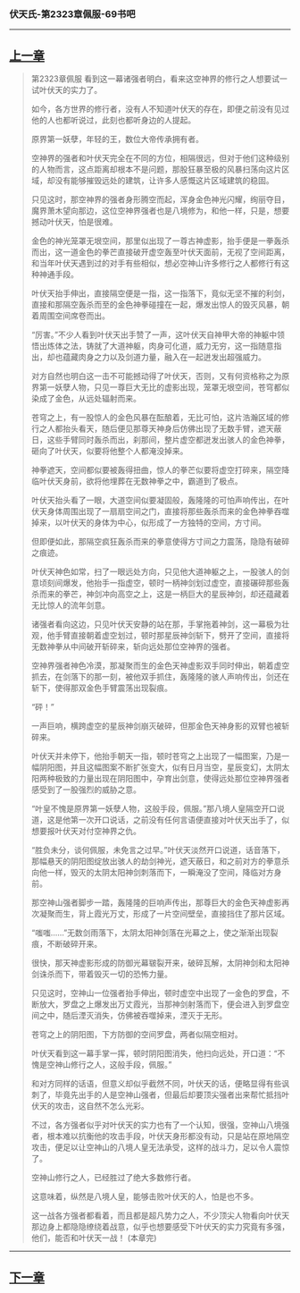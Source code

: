 ### 伏天氏-第2323章佩服-69书吧

--------
[上一章](./efb2e7375ffbcd84c104168156386aee.md)
--------


>
>
>
>第2323章佩服
>看到这一幕诸强者明白，看来这空神界的修行之人想要试一试叶伏天的实力了。
>
>如今，各方世界的修行者，没有人不知道叶伏天的存在，即便之前没有见过他的人也都听说过，此刻也都听身边的人提起。
>
>原界第一妖孽，年轻的王，数位大帝传承拥有者。
>
>空神界的强者和叶伏天完全在不同的方位，相隔很远，但对于他们这种级别的人物而言，这点距离却根本不是问题，那股狂暴至极的风暴扫荡向这片区域，却没有能够摧毁远处的建筑，让许多人感慨这片区域建筑的稳固。
>
>只见这时，那空神界的强者身形腾空而起，浑身金色神光闪耀，绚丽夺目，魔界萧木望向那边，这位空神界强者也是八境修为，和他一样，只是，想要撼动叶伏天，怕是很难。
>
>金色的神光笼罩无垠空间，那里似出现了一尊古神虚影，抬手便是一拳轰杀而出，这一道金色的拳芒直接破开虚空轰至叶伏天面前，无视了空间距离，和当年叶伏天遇到过的对手有些相似，想必空神山许多修行之人都修行有这种神通手段。
>
>叶伏天抬手伸出，直接隔空便是一指，这一指落下，竟似无坚不摧的利剑，直接和那隔空轰杀而至的金色神拳碰撞在一起，爆发出惊人的毁灭风暴，朝着周围空间席卷而出。
>
>“厉害。”不少人看到叶伏天出手赞了一声，这叶伏天自神甲大帝的神躯中领悟出炼体之法，铸就了大道神躯，肉身可化道，威力无穷，这一指随意指出，却也蕴藏肉身之力以及剑道力量，融入在一起迸发出超强威力。
>
>对方自然也明白这一击不可能撼动得了叶伏天，否则，又有何资格称之为原界第一妖孽人物，只见一尊巨大无比的虚影出现，笼罩无垠空间，苍穹都似染成了金色，从远处辐射而来。
>
>苍穹之上，有一股惊人的金色风暴在酝酿着，无比可怕，这片浩瀚区域的修行之人都抬头看天，随后便见那尊天神身后仿佛出现了无数手臂，遮天蔽日，这些手臂同时轰杀而出，刹那间，整片虚空都迸发出骇人的金色神拳，砸向了叶伏天，似要将他整个人都淹没掉来。
>
>神拳遮天，空间都似要被轰得扭曲，惊人的拳芒似要将虚空打碎来，隔空降临叶伏天身前，欲将他埋葬在无数神拳之中，霸道到了极点。
>
>叶伏天抬头看了一眼，大道空间似要凝固般，轰隆隆的可怕声响传出，在叶伏天身体周围出现了一扇扇空间之门，直接将那些轰杀而来的金色神拳吞噬掉来，以叶伏天的身体为中心，似形成了一方独特的空间，方寸间。
>
>但即便如此，那隔空疯狂轰杀而来的拳意使得方寸间之力震荡，隐隐有破碎之痕迹。
>
>叶伏天神色如常，扫了一眼远处方向，只见他大道神躯之上，一股骇人的剑意顷刻间爆发，他抬手一指虚空，顿时一柄神剑划过虚空，直接碾碎那些轰杀而来的拳芒，神剑冲向高空之上，这是一柄巨大的星辰神剑，却还蕴藏着无比惊人的流年剑意。
>
>诸强者看向这边，只见叶伏天安静的站在那，手掌拖着神剑，这一幕极为壮观，他手臂直接朝着虚空划过，顿时那星辰神剑斩下，劈开了空间，直接将无数神拳从中间破开斩碎来，斩向远处那位空神界的强者。
>
>空神界强者神色冷漠，那凝聚而生的金色天神虚影双手同时伸出，朝着虚空抓去，在剑落下的那一刻，被他双手抓住，轰隆隆的骇人声响传出，剑还在斩下，使得那双金色手臂震荡出现裂痕。
>
>“砰！”
>
>一声巨响，横跨虚空的星辰神剑崩灭破碎，但那金色天神身影的双臂也被斩碎来。
>
>叶伏天并未停下，他抬手朝天一指，顿时苍穹之上出现了一幅图案，乃是一幅阴阳图，并且这幅图案不断扩张变大，似有日月当空，星辰变幻，太阴太阳两种极致的力量出现在阴阳图中，孕育出剑意，使得远处那位空神界强者感受到了一股强烈的威胁之意。
>
>“叶皇不愧是原界第一妖孽人物，这般手段，佩服。”那八境人皇隔空开口说道，这是他第一次开口说话，之前没有任何言语便直接对叶伏天出手了，似想要报叶伏天对付空神界之仇。
>
>“胜负未分，谈何佩服，未免言之过早。”叶伏天淡然开口说道，话音落下，那幅悬天的阴阳图绽放出骇人的劫剑神光，遮天蔽日，和之前对方的拳意杀向他一样，毁灭的太阴太阳神剑刺落而下，一瞬淹没了空间，降临对方身前。
>
>那空神山强者脚步一踏，轰隆隆的巨响声传出，那尊巨大的金色天神虚影再次凝聚而生，背上霞光万丈，形成了一片空间壁垒，直接挡住了那片区域。
>
>“嗤嗤……”无数剑雨落下，太阴太阳神剑落在光幕之上，使之渐渐出现裂痕，不断破碎开来。
>
>很快，那天神虚影形成的防御光幕皲裂开来，破碎瓦解，太阴神剑和太阳神剑诛杀而下，带着毁灭一切的恐怖力量。
>
>只见这时，空神山一位强者抬手伸出，顿时虚空中出现了一金色的罗盘，不断放大，罗盘之上爆发出万丈霞光，当那神剑射落而下，便会进入到罗盘空间之中，随后湮灭消失，仿佛被吞噬掉来，湮灭于无形。
>
>苍穹之上的阴阳图，下方防御的空间罗盘，两者似隔空相对。
>
>叶伏天看到这一幕手掌一挥，顿时阴阳图消失，他扫向远处，开口道：“不愧是空神山修行之人，这般手段，佩服。”
>
>和对方同样的话语，但意义却似乎截然不同，叶伏天的话，便略显得有些讽刺了，毕竟先出手的人是空神山强者，但最后却要顶尖强者出来帮忙抵挡叶伏天的攻击，这自然不怎么光彩。
>
>不过，各方强者似乎对叶伏天的实力也有了一个认知，很强，空神山八境强者，根本难以抗衡他的攻击手段，叶伏天身形都没有动，只是站在原地隔空攻击，便足以让空神山的八境人皇无法承受，这样的战斗力，足以令人震惊了。
>
>空神山修行之人，已经胜过了绝大多数修行者。
>
>这意味着，纵然是八境人皇，能够击败叶伏天的人，怕是也不多。
>
>这一战各方强者都看着，而且都是超凡势力之人，不少顶尖人物看向叶伏天那边身上都隐隐缭绕着战意，似乎也想要感受下叶伏天的实力究竟有多强，他们，能否和叶伏天一战！
>(本章完)
>
>

--------
[下一章](./df6e43dd9d95f13da33b23c09103df94.md)
--------
